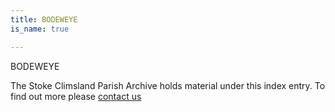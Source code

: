 ```yaml
---
title: BODEWEYE
is_name: true

---
```


BODEWEYE


The Stoke Climsland Parish Archive holds material under this index entry. To find out more please [contact us](/contact/)
